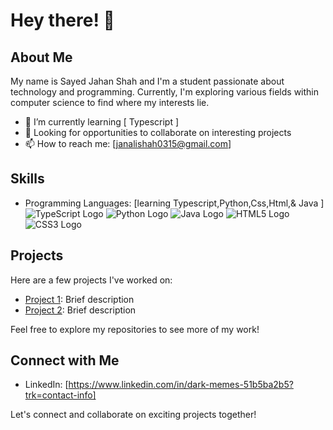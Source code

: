 # Hey there! 👋

## About Me

My name is Sayed Jahan Shah and I'm a student passionate about technology and programming. Currently, I'm exploring various fields within computer science to find where my interests lie.

- 🌱 I’m currently learning [ Typescript ]
- 💼 Looking for opportunities to collaborate on interesting projects
- 📫 How to reach me: [janalishah0315@gmail.com]

## Skills

- Programming Languages: [learning Typescript,Python,Css,Html,& Java ]
![TypeScript Logo](https://upload.wikimedia.org/wikipedia/commons/4/4c/Typescript_logo_2020.svg)
![Python Logo](https://upload.wikimedia.org/wikipedia/commons/c/c3/Python-logo-notext.svg)
![Java Logo](https://upload.wikimedia.org/wikipedia/de/e/e1/Java-Logo.svg)
![HTML5 Logo](https://upload.wikimedia.org/wikipedia/commons/3/38/HTML5_Badge.svg)
![CSS3 Logo](https://upload.wikimedia.org/wikipedia/commons/d/d5/CSS3_logo_and_wordmark.svg)

## Projects

Here are a few projects I've worked on:

- [Project 1](link-to-project1): Brief description
- [Project 2](link-to-project2): Brief description

Feel free to explore my repositories to see more of my work!

## Connect with Me

- LinkedIn: [https://www.linkedin.com/in/dark-memes-51b5ba2b5?trk=contact-info]

Let's connect and collaborate on exciting projects together!
